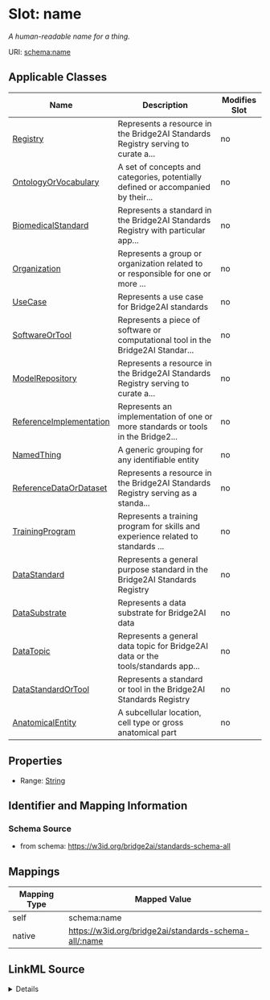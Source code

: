 

# Slot: name


_A human-readable name for a thing._





URI: [schema:name](http://schema.org/name)



<!-- no inheritance hierarchy -->





## Applicable Classes

| Name | Description | Modifies Slot |
| --- | --- | --- |
| [Registry](Registry.md) | Represents a resource in the Bridge2AI Standards Registry serving to curate a... |  no  |
| [OntologyOrVocabulary](OntologyOrVocabulary.md) | A set of concepts and categories, potentially defined or accompanied by their... |  no  |
| [BiomedicalStandard](BiomedicalStandard.md) | Represents a standard in the Bridge2AI Standards Registry with particular app... |  no  |
| [Organization](Organization.md) | Represents a group or organization related to or responsible for one or more ... |  no  |
| [UseCase](UseCase.md) | Represents a use case for Bridge2AI standards |  no  |
| [SoftwareOrTool](SoftwareOrTool.md) | Represents a piece of software or computational tool in the Bridge2AI Standar... |  no  |
| [ModelRepository](ModelRepository.md) | Represents a resource in the Bridge2AI Standards Registry serving to curate a... |  no  |
| [ReferenceImplementation](ReferenceImplementation.md) | Represents an implementation of one or more standards or tools in the Bridge2... |  no  |
| [NamedThing](NamedThing.md) | A generic grouping for any identifiable entity |  no  |
| [ReferenceDataOrDataset](ReferenceDataOrDataset.md) | Represents a resource in the Bridge2AI Standards Registry serving as a standa... |  no  |
| [TrainingProgram](TrainingProgram.md) | Represents a training program for skills and experience related to standards ... |  no  |
| [DataStandard](DataStandard.md) | Represents a general purpose standard in the Bridge2AI Standards Registry |  no  |
| [DataSubstrate](DataSubstrate.md) | Represents a data substrate for Bridge2AI data |  no  |
| [DataTopic](DataTopic.md) | Represents a general data topic for Bridge2AI data or the tools/standards app... |  no  |
| [DataStandardOrTool](DataStandardOrTool.md) | Represents a standard or tool in the Bridge2AI Standards Registry |  no  |
| [AnatomicalEntity](AnatomicalEntity.md) | A subcellular location, cell type or gross anatomical part |  no  |







## Properties

* Range: [String](String.md)





## Identifier and Mapping Information







### Schema Source


* from schema: https://w3id.org/bridge2ai/standards-schema-all




## Mappings

| Mapping Type | Mapped Value |
| ---  | ---  |
| self | schema:name |
| native | https://w3id.org/bridge2ai/standards-schema-all/:name |




## LinkML Source

<details>
```yaml
name: name
description: A human-readable name for a thing.
from_schema: https://w3id.org/bridge2ai/standards-schema-all
rank: 1000
slot_uri: schema:name
alias: name
domain_of:
- NamedThing
range: string

```
</details>